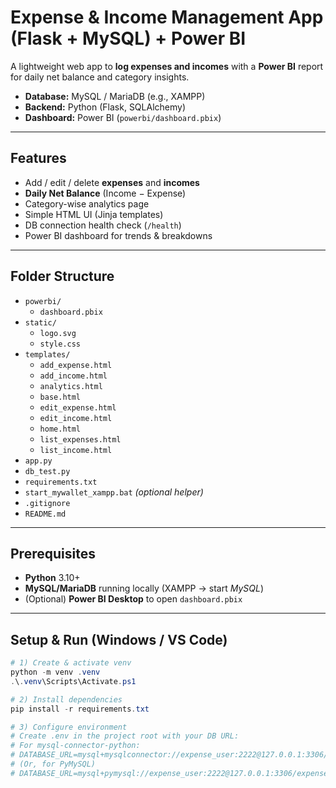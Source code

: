 # Expense & Income Management App (Flask + MySQL) + Power BI

A lightweight web app to **log expenses and incomes** with a **Power BI** report for daily net balance and category insights.

- **Database:** MySQL / MariaDB (e.g., XAMPP)
- **Backend:** Python (Flask, SQLAlchemy)
- **Dashboard:** Power BI (`powerbi/dashboard.pbix`)

---

## Features
- Add / edit / delete **expenses** and **incomes**
- **Daily Net Balance** (Income − Expense)
- Category-wise analytics page
- Simple HTML UI (Jinja templates)
- DB connection health check (`/health`)
- Power BI dashboard for trends & breakdowns

---

## Folder Structure
- `powerbi/`
  - `dashboard.pbix`
- `static/`
  - `logo.svg`
  - `style.css`
- `templates/`
  - `add_expense.html`
  - `add_income.html`
  - `analytics.html`
  - `base.html`
  - `edit_expense.html`
  - `edit_income.html`
  - `home.html`
  - `list_expenses.html`
  - `list_income.html`
- `app.py`
- `db_test.py`
- `requirements.txt`
- `start_mywallet_xampp.bat` *(optional helper)*
- `.gitignore`
- `README.md`

---

## Prerequisites
- **Python** 3.10+
- **MySQL/MariaDB** running locally (XAMPP → start *MySQL*)
- (Optional) **Power BI Desktop** to open `dashboard.pbix`

---

## Setup & Run (Windows / VS Code)

```powershell
# 1) Create & activate venv
python -m venv .venv
.\.venv\Scripts\Activate.ps1

# 2) Install dependencies
pip install -r requirements.txt

# 3) Configure environment
# Create .env in the project root with your DB URL:
# For mysql-connector-python:
# DATABASE_URL=mysql+mysqlconnector://expense_user:2222@127.0.0.1:3306/expense_db
# (Or, for PyMySQL)
# DATABASE_URL=mysql+pymysql://expense_user:2222@127.0.0.1:3306/expense_db
